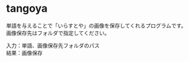 # tangoya  
単語を与えることで「いらすとや」の画像を保存してくれるプログラムです。  
画像保存先はフォルダで指定してください。  
  
入力：単語、画像保存先フォルダのパス  
結果：画像保存  

